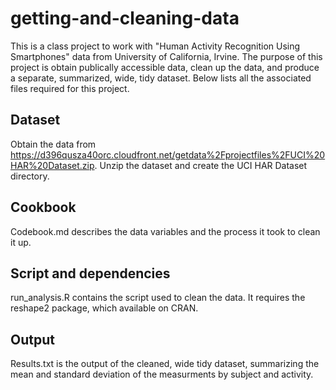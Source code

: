 getting-and-cleaning-data
=========================
This is a class project to work with "Human Activity Recognition Using Smartphones" data from University of California, Irvine. The purpose of this project is obtain publically accessible data, clean up the data, and produce a separate, summarized, wide, tidy dataset. Below lists all the associated files required for this project.

## Dataset
Obtain the data from https://d396qusza40orc.cloudfront.net/getdata%2Fprojectfiles%2FUCI%20HAR%20Dataset.zip.
Unzip the dataset and create the UCI HAR Dataset directory.

## Cookbook
Codebook.md describes the data variables and the process it took to clean it up.

## Script and dependencies
run_analysis.R contains the script used to clean the data. It requires the reshape2 package, which available on CRAN.

## Output
Results.txt is the output of the cleaned, wide tidy dataset, summarizing the mean and standard deviation of the measurments by subject and activity.
